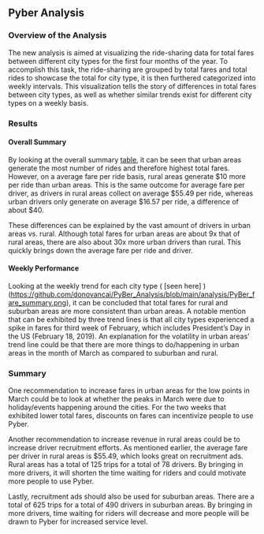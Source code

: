 ## Pyber Analysis


### Overview of the Analysis

The new analysis is aimed at visualizing the ride-sharing data for total fares between different city types for the first four months of the year. To accomplish this task, the ride-sharing are grouped by total fares and total rides to showcase the total for city type, it is then furthered categorized into weekly intervals. This visualization tells the story of differences in total fares between city types, as well as whether similar trends exist for different city types on a weekly basis. 


### Results

#### Overall Summary

By looking at the overall summary [table](https://github.com/donovancai/PyBer_Analysis/blob/main/analysis/summary_overall.png), it can be seen that urban areas generate the most number of rides and therefore highest total fares. However, on a average fare per ride basis, rural areas generate $10 more per ride than urban areas. This is the same outcome for average fare per driver, as drivers in rural areas collect on average $55.49 per ride, whereas urban drivers only generate on average $16.57 per ride, a difference of about $40. 

These differences can be explained by the vast amount of drivers in urban areas vs. rural. Although total fares for urban areas are about 9x that of rural areas, there are also about 30x more urban drivers than rural. This quickly brings down the average fare per ride and driver.


#### Weekly Performance

Looking at the weekly trend for each city type ( [seen here] )(https://github.com/donovancai/PyBer_Analysis/blob/main/analysis/PyBer_fare_summary.png), it can be concluded that total fares for rural and suburban areas are more consistent than urban areas. A notable mention that can be exhibited by three trend lines is that all city types experienced a spike in fares for third week of February, which includes President’s Day in the US (February 18, 2019). An explanation for the volatility in urban areas’ trend line could be that there are more things to do/happening in urban areas in the month of March as compared to suburban and rural. 


### Summary

One recommendation to increase fares in urban areas for the low points in March could be to look at whether the peaks in March were due to holiday/events happening around the cities. For the two weeks that exhibited lower total fares, discounts on fares can incentivize people to use Pyber. 

Another recommendation to increase revenue in rural areas could be to increase driver recruitment efforts. As mentioned earlier, the average fare per driver in rural areas is $55.49, which looks great on recruitment ads. Rural areas has a total of 125 trips for a total of 78 drivers. By bringing in more drivers, it will shorten the time waiting for riders and could motivate more people to use Pyber. 

Lastly, recruitment ads should also be used for suburban areas. There are a total of 625 trips for a total of 490 drivers in suburban areas. By bringing in more drivers, time waiting for riders will decrease and more people will be drawn to Pyber for increased service level. 


